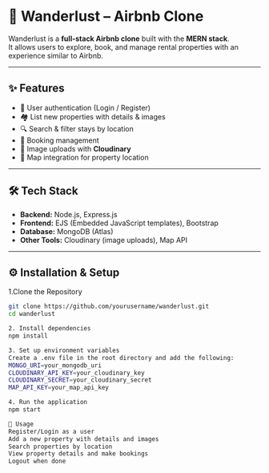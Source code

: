 # 🏡 Wanderlust – Airbnb Clone

Wanderlust is a **full-stack Airbnb clone** built with the **MERN stack**.  
It allows users to explore, book, and manage rental properties with an experience similar to Airbnb.

---

## ✨ Features
- 👤 User authentication (Login / Register)  
- 🏘️ List new properties with details & images  
- 🔍 Search & filter stays by location  
- 📅 Booking management  
- 📸 Image uploads with **Cloudinary**  
- 📍 Map integration for property location  

---

## 🛠️ Tech Stack
- **Backend:** Node.js, Express.js  
- **Frontend:** EJS (Embedded JavaScript templates), Bootstrap  
- **Database:** MongoDB (Atlas)  
- **Other Tools:** Cloudinary (image uploads), Map API 

---

## ⚙️ Installation & Setup

1.Clone the Repository
```bash
git clone https://github.com/yourusername/wanderlust.git
cd wanderlust

2. Install dependencies
npm install

3. Set up environment variables
Create a .env file in the root directory and add the following:
MONGO_URI=your_mongodb_uri
CLOUDINARY_API_KEY=your_cloudinary_key
CLOUDINARY_SECRET=your_cloudinary_secret
MAP_API_KEY=your_map_api_key

4. Run the application
npm start

🧪 Usage
Register/Login as a user
Add a new property with details and images
Search properties by location
View property details and make bookings
Logout when done
